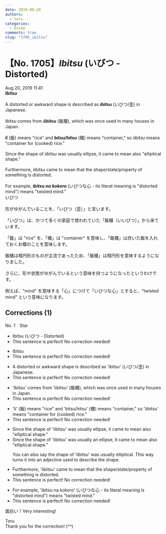 ```yaml
---
date: 2019-08-20
authors:
  - toru
categories:
  - Essay
comments: true
slug: "1705_ibitsu"
---
```


# 【No. 1705】<strong><em>Ibitsu</strong></em> (いびつ - Distorted)
<div class="date">Aug 20, 2019 11:41</div>
<div id="post"><div id="body_show_ori">
<strong><em>Ibitsu</strong></em><br/><br/>A distorted or awkward shape is described as <strong><em>ibitsu</em></strong> (いびつ/歪) in Japanese.<br/><br/><em>Ibitsu</em> comes from <strong><em>iibitsu</em></strong> (飯櫃), which was once used in many houses in Japan.<br/><br/><strong><em>Ii</em></strong> (飯) means "rice" and <strong><em>bitsu/hitsu</em></strong> (櫃) means "container," so <em>iibitsu</em> means "container for (cooked) rice."<br/><br/>Since the shape of <em>iibitsu</em> was usually ellipse, it came to mean also "elliptical shape."<br/><br/>Furthermore, <em>iibitsu</em> came to mean that the shape/state/property of something is distorted.<br/><br/>For example, <strong><em>ibitsu na kokoro</em></strong> (いびつな心 - its literal meaning is "distorted mind") means "twisted mind."
</div></div>

<!-- more -->

<div id="post_ja"><div id="body_show_mo">
いびつ<br/><br/>形がゆがんでいることを、「いびつ（歪）」と言います。<br/><br/>「いびつ」は、かつて多くの家庭で使われていた「飯櫃（いいびつ）」から来ています。<br/><br/>「飯」は "rice" を、「櫃」は "container" を意味し、「飯櫃」は炊いた飯を入れておくお櫃のことを意味します。<br/><br/>飯櫃は楕円形のものが主流であったため、「飯櫃」は楕円形を意味するようになりました。<br/><br/>さらに、形や状態がゆがんでいるという意味を持つようになったというわけです。<br/><br/>例えば、"mind" を意味する「心」につけて「いびつな心」とすると、"twisted mind" という意味になります。
</div></div>

## Corrections (1)
<div id="block"><div class="first_name"> No. 1　<span class="just_name">Star</span></div><div id="block2">
<ul class="correction_field">
<li class="incorrect">Ibitsu (いびつ - Distorted)</li>
<li class="corrected perfect">This sentence is perfect! No correction needed!</li>
</ul>
<ul class="correction_field">
<li class="incorrect">Ibitsu</li>
<li class="corrected perfect">This sentence is perfect! No correction needed!</li>
</ul>
<ul class="correction_field">
<li class="incorrect">A distorted or awkward shape is described as 'ibitsu' (いびつ/歪) in Japanese.</li>
<li class="corrected perfect">This sentence is perfect! No correction needed!</li>
</ul>
<ul class="correction_field">
<li class="incorrect">'Ibitsu' comes from 'iibitsu' (飯櫃), which was once used in many houses in Japan.</li>
<li class="corrected perfect">This sentence is perfect! No correction needed!</li>
</ul>
<ul class="correction_field">
<li class="incorrect">'Ii' (飯) means "rice" and 'bitsu/hitsu' (櫃) means "container," so 'iibitsu' means "container for (cooked) rice."</li>
<li class="corrected perfect">This sentence is perfect! No correction needed!</li>
</ul>
<ul class="correction_field">
<li class="incorrect">Since the shape of 'iibitsu' was usually ellipse, it came to mean also "elliptical shape."</li>
<li class="corrected correct">
Since the shape of 'iibitsu' was usually <span class="f_red">an </span>ellipse, it came to mean also "elliptical shape."
<p class="correction_comment">You can also say the shape of 'iibitsu' was usually elliptical. This way turns it into an adjective used to describe the shape.</p>
</li>
</ul>
<ul class="correction_field">
<li class="incorrect">Furthermore, 'iibitsu' came to mean that the shape/state/property of something is distorted.</li>
<li class="corrected perfect">This sentence is perfect! No correction needed!</li>
</ul>
<ul class="correction_field">
<li class="incorrect">For example, 'ibitsu na kokoro' (いびつな心 - its literal meaning is "distorted mind") means "twisted mind."</li>
<li class="corrected perfect">This sentence is perfect! No correction needed!</li>
</ul>
<p class="comment_small">
 面白い！Very interesting!
</p>

</div><div class="name"><span class="just_name">Toru</span><br>
Thank you for the correction! (^^)
</div>
</div>
